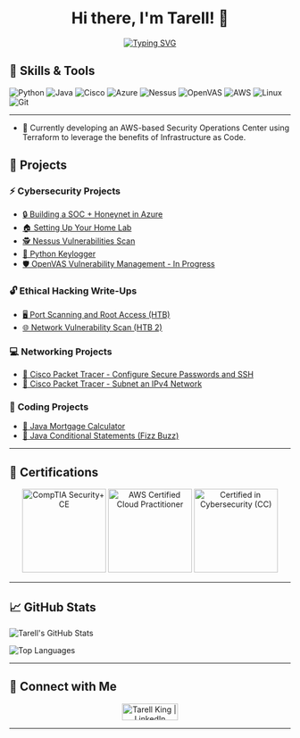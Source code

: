 <h1 align="center">Hi there, I'm Tarell! 👋</h1>

<p align="center">
  <a href="https://git.io/typing-svg">
    <img src="https://readme-typing-svg.demolab.com/?lines=Cybersecurity+and+Data+Enthusiast+;Welcome+To+My+Github!&center=true&size=35&width=800&height=200" alt="Typing SVG" />
  </a>
</p>

## 🔧 Skills & Tools

![Python](https://img.shields.io/badge/Python-3776AB?style=flat&logo=python&logoColor=white)
![Java](https://img.shields.io/badge/Java-007396?style=flat&logo=java&logoColor=white)
![Cisco](https://img.shields.io/badge/Cisco-000?style=flat&logo=Cisco&logoColor=white)
![Azure](https://img.shields.io/badge/Microsoft_Azure-008AD7?style=flat&logo=azure&logoColor=white)
![Nessus](https://img.shields.io/badge/Nessus-FF0000?style=flat&logo=nessus&logoColor=white)
![OpenVAS](https://img.shields.io/badge/OpenVAS-4CAF50?style=flat&logo=openvas&logoColor=white)
![AWS](https://img.shields.io/badge/AWS-232F3E?style=flat&logo=amazon-aws&logoColor=white)
![Linux](https://img.shields.io/badge/Linux-FCC624?style=flat&logo=linux&logoColor=black)
![Git](https://img.shields.io/badge/Git-F05032?style=flat&logo=git&logoColor=white)

---
- 🔭  Currently developing an AWS-based Security Operations Center using Terraform to leverage the benefits of Infrastructure as Code.
## 🚀 Projects

### ⚡ **Cybersecurity Projects**

- [🔒 Building a SOC + Honeynet in Azure](https://github.com/TarellKing/Building-a-SOC-Honeynet-in-Azure/tree/main)
- [🏠 Setting Up Your Home Lab](https://github.com/TarellKing/Home-Lab/tree/main)
- [🕵️ Nessus Vulnerabilities Scan](https://github.com/TarellKing/Nessus-Vulnerabilities-scan/blob/main/README.md)
- [🔑 Python Keylogger](https://github.com/TarellKing/PythonKeylogger.git)
- [🛡️ OpenVAS Vulnerability Management - In Progress](https://github.com/TarellKing/OpenVas-Vulnerability-Management)

### 🔓 **Ethical Hacking Write-Ups**

- [🖥️ Port Scanning and Root Access (HTB)](https://github.com/TarellKing/-Port-Scanning-and-Root-Access.git)
- [🌐 Network Vulnerability Scan (HTB 2)](https://github.com/TarellKing/Network-Vulnerability-Scan-HTB-2-.git)

### 💻 **Networking Projects**

- [🔧 Cisco Packet Tracer - Configure Secure Passwords and SSH](https://github.com/TarellKing/Cisco-Packet-Tracer/tree/main)
- [🔗 Cisco Packet Tracer - Subnet an IPv4 Network](https://github.com/TarellKing/Cisco-Packet-Tracer2/tree/main)

### 💾 **Coding Projects**

- [🏦 Java Mortgage Calculator](https://github.com/TarellKing/Java-Mortgage-Calculator.git)
- [🐝 Java Conditional Statements (Fizz Buzz)](https://github.com/TarellKing/JavaConditionalStatements.git)

---

## 📜 Certifications

<p align="center">
  <img src="https://github.com/user-attachments/assets/761a489b-7231-4b98-8982-e7f570b39cf5" alt="CompTIA Security+ CE" width="150"/>
  <img src="https://github.com/user-attachments/assets/48786f6b-f28a-4398-982d-2a93f1eb9efe" alt="AWS Certified Cloud Practitioner" width="150"/>
  <img src="https://github.com/user-attachments/assets/3cf3e3e6-31bf-4453-9477-d68792fc0e8e" alt="Certified in Cybersecurity (CC)" width="150"/>
</p>

---

## 📈 GitHub Stats

![Tarell's GitHub Stats](https://github-readme-stats.vercel.app/api?username=TarellKing&show_icons=true&theme=dracula)

![Top Languages](https://github-readme-stats.vercel.app/api/top-langs/?username=TarellKing&layout=compact&theme=dracula)

---

## 🤝 Connect with Me

<p align="center">
  <a href="https://www.linkedin.com/in/tarellking/" target="blank">
<img align="center" src="https://img.shields.io/badge/LinkedIn-0A66C2?style=for-the-badge&logo=linkedin&logoColor=white" alt="Tarell King | LinkedIn" height="30" width="100" />
  </a>

  </a>
  <!-- Add more social links if desired -->
</p>

---

<!--
## 📢 Latest Blog Posts

<!-- You can integrate your blog posts here using GitHub Actions or third-party services -->


